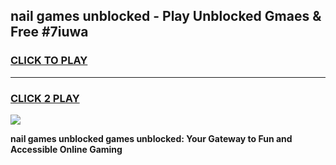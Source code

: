 
## nail games unblocked - Play Unblocked Gmaes & Free #7iuwa
<h3>
<a href="https://news.freeplayer.one?title=nail_games_unblocked&ref=24F">CLICK TO PLAY</a></h3>
<hr>

<h3>
<a href="https://news.freeplayer.one?title=nail_games_unblocked&ref=24F">CLICK 2 PLAY</a>
  
</h3>

<a href="https://news.freeplayer.one?title=nail_games_unblocked&ref=24F/"><img src="https://clearcache.store/games.png"></a>


**nail games unblocked games unblocked: Your Gateway to Fun and Accessible Online Gaming**
